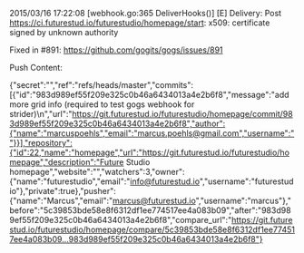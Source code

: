 2015/03/16 17:22:08 [webhook.go:365 DeliverHooks()] [E] Delivery: Post https://ci.futurestud.io/futurestudio/homepage/start: x509: certificate signed by unknown authority

Fixed in #891: https://github.com/gogits/gogs/issues/891


Push Content:

{"secret":"","ref":"refs/heads/master","commits":[{"id":"983d989ef55f209e325c0b46a6434013a4e2b6f8","message":"add more grid info (required to test gogs webhook for strider)\n","url":"https://git.futurestud.io/futurestudio/homepage/commit/983d989ef55f209e325c0b46a6434013a4e2b6f8","author":{"name":"marcuspoehls","email":"marcus.poehls@gmail.com","username":""}}],"repository":{"id":22,"name":"homepage","url":"https://git.futurestud.io/futurestudio/homepage","description":"Future Studio homepage","website":"","watchers":3,"owner":{"name":"futurestudio","email":"info@futurestud.io","username":"futurestudio"},"private":true},"pusher":{"name":"Marcus","email":"marcus@futurestud.io","username":"marcus"},"before":"5c39853bde58e8f6312df1ee774517ee4a083b09","after":"983d989ef55f209e325c0b46a6434013a4e2b6f8","compare_url":"https://git.futurestud.io/futurestudio/homepage/compare/5c39853bde58e8f6312df1ee774517ee4a083b09...983d989ef55f209e325c0b46a6434013a4e2b6f8"}